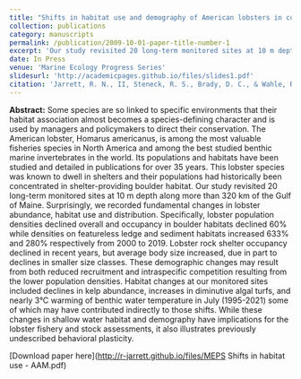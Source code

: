 ```yaml
---
title: "Shifts in habitat use and demography of American lobsters in coastal Maine over the past quarter century"
collection: publications
category: manuscripts
permalink: /publication/2009-10-01-paper-title-number-1
excerpt: 'Our study revisited 20 long-term monitored sites at 10 m depth along more than 320 km of the Gulf of Maine. Surprisingly, we recorded fundamental changes in lobster abundance, habitat use...'
date: In Press
venue: 'Marine Ecology Progress Series'
slidesurl: 'http://academicpages.github.io/files/slides1.pdf'
citation: 'Jarrett, R. N., II, Steneck, R. S., Brady, D. C., & Wahle, Richard A. (In Press). Shifts in habitat, habitat use, and demography of American lobsters in coastal Maine over the past quarter century. <i>Marine Ecology Progress Series</i>.'
---
```


<b>Abstract:</b>
Some species are so linked to specific environments that their habitat association almost becomes a species-defining character and is used by managers and policymakers to direct their conservation. The American lobster, Homarus americanus, is among the most valuable fisheries species in North America and among the best studied benthic marine invertebrates in the world. Its populations and habitats have been studied and detailed in publications for over 35 years. This lobster species was known to dwell in shelters and their populations had historically been concentrated in shelter-providing boulder habitat. Our study revisited 20 long-term monitored sites at 10 m depth along more than 320 km of the Gulf of Maine. Surprisingly, we recorded fundamental changes in lobster abundance, habitat use and distribution. Specifically, lobster population densities declined overall and occupancy in boulder habitats declined 60% while densities on featureless ledge and sediment habitats increased 633% and 280% respectively from 2000 to 2019. Lobster rock shelter occupancy declined in recent years, but average body size increased, due in part to declines in smaller size classes. These demographic changes may result from both reduced recruitment and intraspecific competition resulting from the lower population densities. Habitat changes at our monitored sites included declines in kelp abundance, increases in diminutive algal turfs, and nearly 3°C warming of benthic water temperature in July (1995-2021) some of which may have contributed indirectly to those shifts. While these changes in shallow water habitat and demography have implications for the lobster fishery and stock assessments, it also illustrates previously undescribed behavioral plasticity.

[Download paper here](http://r-jarrett.github.io/files/MEPS Shifts in habitat use - AAM.pdf)
